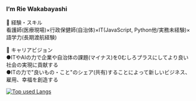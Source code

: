 ###  I’m Rie Wakabayashi

🔭 経験・スキル<br>
看護師(医療現場)×行政保健師(自治体)×IT(JavaScript, Python他/実務未経験)×語学力(長期渡航経験)<br>

🌱 キャリアビジョン<br>
●ITやAIの力で企業や自治体の課題(マイナス)を0むしろプラスにしてより良い社会の実現に貢献する<br>
●ITの力で"良いもの・こと"のシェア(共有)することによって新しいビジネス、雇用、幸福を創造する<br>

[![Top used Langs](https://github-readme-stats.vercel.app/api/top-langs/?username=Rie0716&layout=compact&theme=tokyonight)](https://github.com/Rie0716/)
